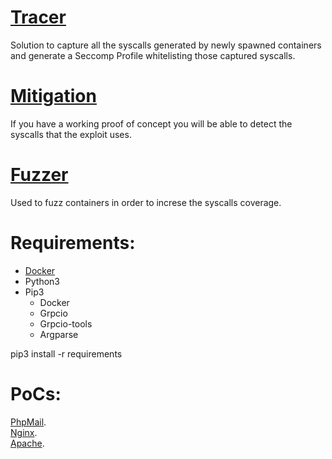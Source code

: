 

# [Tracer](https://github.com/0xSmiley/Runtime/blob/master/Tracer/README.md) <br/>
Solution to capture all the syscalls generated by newly spawned containers and generate a Seccomp Profile whitelisting those captured syscalls.

# [Mitigation](https://github.com/0xSmiley/Runtime/blob/master/Mitigation/README.md) <br/>
  If you have a working proof of concept you will be able to detect the syscalls that the exploit uses.
  
# [Fuzzer](https://github.com/0xSmiley/Runtime/blob/master/Fuzzer/README.md) <br/>
  Used to fuzz containers in order to increse the syscalls coverage. 


# Requirements:  <br/>
* [Docker](https://docs.docker.com/get-docker/)
* Python3 
* Pip3 
  * Docker 
  * Grpcio 
  * Grpcio-tools 
  * Argparse <br/>
  
pip3 install -r requirements


# PoCs:  <br/>

[PhpMail](https://github.com/0xSmiley/Runtime/blob/master/PoC/PhpMail/README.md). <br/>
[Nginx](https://github.com/0xSmiley/Runtime/blob/master/PoC/Nginx/README.md). <br/>
[Apache](https://github.com/0xSmiley/Runtime/blob/master/PoC/ApacheTomcat/README.md). <br/>
